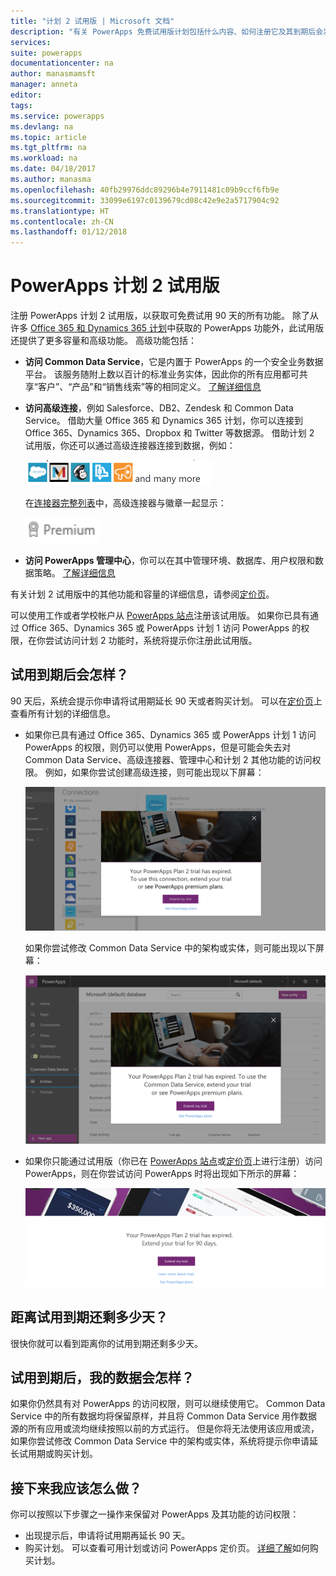 ```yaml
---
title: "计划 2 试用版 | Microsoft 文档"
description: "有关 PowerApps 免费试用版计划包括什么内容、如何注册它及其到期后会发生什么情况的信息"
services: 
suite: powerapps
documentationcenter: na
author: manasmamsft
manager: anneta
editor: 
tags: 
ms.service: powerapps
ms.devlang: na
ms.topic: article
ms.tgt_pltfrm: na
ms.workload: na
ms.date: 04/18/2017
ms.author: manasma
ms.openlocfilehash: 40fb29976ddc89296b4e7911481c09b9ccf6fb9e
ms.sourcegitcommit: 33099e6197c0139679cd08c42e9e2a5717904c92
ms.translationtype: HT
ms.contentlocale: zh-CN
ms.lasthandoff: 01/12/2018
---
```

# <a name="plan-2-trial-for-powerapps"></a>PowerApps 计划 2 试用版
注册 PowerApps 计划 2 试用版，以获取可免费试用 90 天的所有功能。 除了从许多 [Office 365 和 Dynamics 365 计划](pricing-billing-skus.md)中获取的 PowerApps 功能外，此试用版还提供了更多容量和高级功能。 高级功能包括：

* **访问 Common Data Service**，它是内置于 PowerApps 的一个安全业务数据平台。 该服务随附上数以百计的标准业务实体，因此你的所有应用都可共享“客户”、“产品”和“销售线索”等的相同定义。 [了解详细信息](data-platform-intro.md)
* **访问高级连接**，例如 Salesforce、DB2、Zendesk 和 Common Data Service。 借助大量 Office 365 和 Dynamics 365 计划，你可以连接到 Office 365、Dynamics 365、Dropbox 和 Twitter 等数据源。 借助计划 2 试用版，你还可以通过高级连接器连接到数据，例如：
  
    ![](./media/trial-plan/premium-connectors.png)
  
    在[连接器完整列表](connections-list.md)中，高级连接器与徽章一起显示：
  
    ![](./media/trial-plan/premium-badge.png)
* **访问 PowerApps 管理中心**，你可以在其中管理环境、数据库、用户权限和数据策略。  [了解详细信息](introduction-to-the-admin-center.md)

有关计划 2 试用版中的其他功能和容量的详细信息，请参阅[定价页](https://powerapps.microsoft.com/pricing/)。

可以使用工作或者学校帐户从 [PowerApps 站点](https://powerapps.microsoft.com/)注册该试用版。 如果你已具有通过 Office 365、Dynamics 365 或 PowerApps 计划 1 访问 PowerApps 的权限，在你尝试访问计划 2 功能时，系统将提示你注册此试用版。

## <a name="what-happens-when-my-trial-expires"></a>试用到期后会怎样？
90 天后，系统会提示你申请将试用期延长 90 天或者购买计划。 可以在[定价页](https://powerapps.microsoft.com/pricing/)上查看所有计划的详细信息。

* 如果你已具有通过 Office 365、Dynamics 365 或 PowerApps 计划 1 访问 PowerApps 的权限，则仍可以使用 PowerApps，但是可能会失去对 Common Data Service、高级连接器、管理中心和计划 2 其他功能的访问权限。 例如，如果你尝试创建高级连接，则可能出现以下屏幕：
  
    ![](./media/trial-plan/premium-trial-expired.png)
  
    如果你尝试修改 Common Data Service 中的架构或实体，则可能出现以下屏幕：
  
    ![](./media/trial-plan/cds.png)
* 如果你只能通过试用版（你已在 [PowerApps 站点](http://powerapps.microsoft.com/)或[定价页](http://powerapps.microsoft.com/pricing)上进行注册）访问 PowerApps，则在你尝试访问 PowerApps 时将出现如下所示的屏幕：
  
    ![](./media/trial-plan/extend-screen.png)

## <a name="how-many-days-are-left-before-my-trial-expires"></a>距离试用到期还剩多少天？
很快你就可以看到距离你的试用到期还剩多少天。

## <a name="what-happens-to-my-data-when-my-trial-expires"></a>试用到期后，我的数据会怎样？
如果你仍然具有对 PowerApps 的访问权限，则可以继续使用它。 Common Data Service 中的所有数据均将保留原样，并且将 Common Data Service 用作数据源的所有应用或流均继续按照以前的方式运行。 但是你将无法使用该应用或流，如果你尝试修改 Common Data Service 中的架构或实体，系统将提示你申请延长试用期或购买计划。

## <a name="what-should-i-do-next"></a>接下来我应该怎么做？
你可以按照以下步骤之一操作来保留对 PowerApps 及其功能的访问权限：

* 出现提示后，申请将试用期再延长 90 天。
* 购买计划。 可以查看可用计划或访问 PowerApps 定价页。 [详细了解](signup-for-powerapps-admin.md)如何购买计划。

